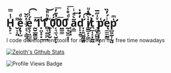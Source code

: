 # H̢̙̠͗̍̿ ͌͏̬̠̜͈ẹ̢̹̺̐ͩ ͯ̈̆͏̜̫̦͔͉͕͇̘ė̱̖̞͖̲̫͔́̍͗͡ ̰̮̲̰̳̬̓͞1͙̤̣̞͓̔̍͢1͇͔̰̼̪ͤͪ͑̚͝ͅ ̈́ͦ́҉̱̟͓̙̬0͔͉̼͉̮̦͙͑̉͊̓͞0̤͇͚̀͞0̰͎̬̤̝͎ͨͩ̊ͨ͞ ̀͏̜̲̩͓a̠͇͂̀ͩͥ͢d̙̙͓̱̒̓̇͟ ̣̝͍̺͈̳͈́͗͡i̸͚͇̝͕͚͛̂ͨͧͅt̪̲͎͔͓̱͖̀͘ ̘̻̙̻͇̟ͮ͗̋̅͟ͅͅp̛͍̫͔͎̰͉̞͑ę̼̼̼̰͇ͥ́̓̏p̛̻͍̰̹̖̤̍ͫ
I code development tools for neovim on my free time nowadays
<div align="left"> 
  <a href="https://github.com/Zeioth">
    <img align="center" alt="Zeioth's Github Stats" src="https://github-readme-stats-git-masterrstaa-rickstaa.vercel.app/api?username=zeioth&show_icons=true&count_private=true&&line_height=27&include_all_commits=true&role=owner,collaborator&theme=ayu-mirage" />
  </a>
  <p align="left">
	  <img alt="Profile Views Badge" src="https://komarev.com/ghpvc/?username=zeioth&style=flat" />
  </p>

</div>

